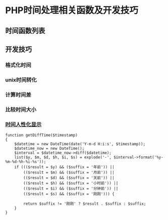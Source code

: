 # PHP时间处理相关函数及开发技巧

## 时间函数列表

## 开发技巧

### 格式化时间
### unix时间转化
### 计算时间差
### 比较时间大小
### [时间人性化显示](https://segmentfault.com/q/1010000006702691)

```
function getDiffTime($timestamp)
{
	$datetime = new DateTime(date('Y-m-d H:i:s', $timestamp));
	$datetime_now = new DateTime();
	$interval = $datetime_now->diff($datetime);
	list($y, $m, $d, $h, $i, $s) = explode('-', $interval->format('%y-%m-%d-%h-%i-%s'));
	if ((($result = $y) && ($suffix = '年前')) ||
		(($result = $m) && ($suffix = '月前')) ||
		(($result = $d) && ($suffix = '天前')) ||
		(($result = $h) && ($suffix = '小时前')) ||
		(($result = $i) && ($suffix = '分钟前')) ||
		(($result = $s) && ($suffix = '刚刚'))) {

		return $suffix != '刚刚' ? $result . $suffix : $suffix;
	}
}
```